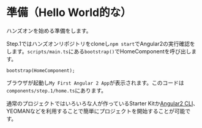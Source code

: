 # 準備（Hello World的な）

ハンズオンを始める準備をします。

Step.1ではハンズオンリポジトリをcloneし`npm start`でAngular2の実行確認をします。`scripts/main.ts`にある`bootstrap()`でHomeComponentを呼び出します。

```typscript
bootstrap(HomeComponent);
```

ブラウザが起動し`My First Angular 2 App`が表示されます。このコードは`components/step.1/home.ts`にあります。

通常のプロジェクトではいろいろな人が作っているStarter Kitか[Angular2 CLI](https://cli.angular.io/)、YEOMANなどを利用することで簡単にプロジェクトを開始することが可能です。
